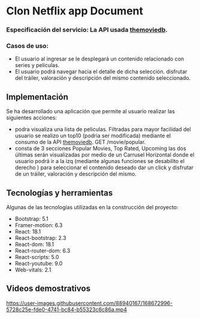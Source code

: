 # Clon Netflix app Document

 ### Especificación del servicio: La API usada [themoviedb](https://developers.themoviedb.org/3/getting-started/introduction).
 ### Casos de uso:
 - El usuario al ingresar se le desplegará un contenido relacionado con series y películas. 
 - El usuario podrá navegar hacia el detalle de dicha selección. disfrutar del tráiler, valoración y descripción del mismo contenido seleccionado.

## Implementación

Se ha desarrollado una aplicación que permite al usuario realizar las siguientes acciones:
- podra visualiza una lista de peliculas. Filtradas para mayor facilidad del usuario se realizo un top10 (podria ser modificada) mediante el consumo de la API  [themoviedb](https://developers.themoviedb.org/3/movies/get-popular-movies). GET /movie/popular.  
- consta de 3 secciones Popular Movies, Top Rated, Upcoming las dos últimas serán visualizadas por medio de un Carrusel Horizontal donde el usuario podrá ir a la izq (mediante algunas funciones se desabilito el derecho ) para seleccionar el contenido deseado dar un click y disfrutar de un tráiler, valoración y descripción del mismo.

## Tecnologías y herramientas
Algunas de las tecnologías utilizadas en la construcción del proyecto:

 - Bootstrap: 5.1
 - Framer-motion: 6.3
 - React: 18.1
 - React-bootstrap: 2.3
 - React-dom: 18.1
 - React-router-dom: 6.3
 - React-scripts: 5.0
 - React-youtube: 9.0
 - Web-vitals: 2.1

## Videos demostrativos

https://user-images.githubusercontent.com/88940167/168672996-5728c25e-fde0-4741-bc84-b55323c6c86a.mp4




